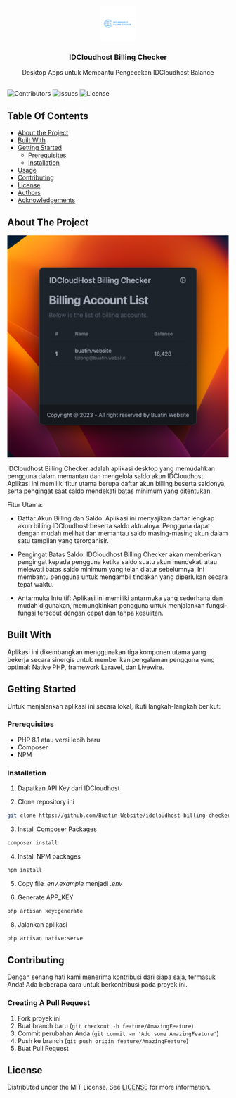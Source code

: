 <br/>
<p align="center">
  <a href="https://github.com/Buatin-Website/idcloudhost-billing-checker">
    <img src="logo.png" alt="Logo" width="80" height="80">
  </a>

<h3 align="center">IDCloudhost Billing Checker</h3>

  <p align="center">
    Desktop Apps untuk Membantu Pengecekan IDCloudhost Balance
    <br/>
    <br/>
  </p>
</p>

![Contributors](https://img.shields.io/github/contributors/Buatin-Website/idcloudhost-billing-checker?color=dark-green) ![Issues](https://img.shields.io/github/issues/Buatin-Website/idcloudhost-billing-checker) ![License](https://img.shields.io/github/license/Buatin-Website/idcloudhost-billing-checker)

## Table Of Contents

* [About the Project](#about-the-project)
* [Built With](#built-with)
* [Getting Started](#getting-started)
    * [Prerequisites](#prerequisites)
    * [Installation](#installation)
* [Usage](#usage)
* [Contributing](#contributing)
* [License](#license)
* [Authors](#authors)
* [Acknowledgements](#acknowledgements)

## About The Project

![Screen Shot](screenshot.png)

IDCloudhost Billing Checker adalah aplikasi desktop yang memudahkan pengguna dalam memantau dan mengelola saldo akun IDCloudhost. Aplikasi ini memiliki fitur utama berupa daftar akun billing beserta saldonya, serta pengingat saat saldo mendekati batas minimum yang ditentukan.

Fitur Utama:

- Daftar Akun Billing dan Saldo: Aplikasi ini menyajikan daftar lengkap akun billing IDCloudhost beserta saldo aktualnya. Pengguna dapat dengan mudah melihat dan memantau saldo masing-masing akun dalam satu tampilan yang terorganisir.

- Pengingat Batas Saldo: IDCloudhost Billing Checker akan memberikan pengingat kepada pengguna ketika saldo suatu akun mendekati atau melewati batas saldo minimum yang telah diatur sebelumnya. Ini membantu pengguna untuk mengambil tindakan yang diperlukan secara tepat waktu.

- Antarmuka Intuitif: Aplikasi ini memiliki antarmuka yang sederhana dan mudah digunakan, memungkinkan pengguna untuk menjalankan fungsi-fungsi tersebut dengan cepat dan tanpa kesulitan.

## Built With

Aplikasi ini dikembangkan menggunakan tiga komponen utama yang bekerja secara sinergis untuk memberikan pengalaman pengguna yang optimal: Native PHP, framework Laravel, dan Livewire.

## Getting Started

Untuk menjalankan aplikasi ini secara lokal, ikuti langkah-langkah berikut:

### Prerequisites

* PHP 8.1 atau versi lebih baru
* Composer
* NPM

### Installation

1. Dapatkan API Key dari IDCloudhost

2. Clone repository ini

```sh
git clone https://github.com/Buatin-Website/idcloudhost-billing-checker.git
```

3. Install Composer Packages

```sh
composer install
```

4. Install NPM packages

```sh
npm install
```

5. Copy file *.env.example* menjadi *.env*

6. Generate APP_KEY

```sh
php artisan key:generate
```

8. Jalankan aplikasi

```sh
php artisan native:serve
```

## Contributing

Dengan senang hati kami menerima kontribusi dari siapa saja, termasuk Anda! Ada beberapa cara untuk berkontribusi pada proyek ini.

### Creating A Pull Request

1. Fork proyek ini
2. Buat branch baru (`git checkout -b feature/AmazingFeature`)
3. Commit perubahan Anda (`git commit -m 'Add some AmazingFeature'`)
4. Push ke branch (`git push origin feature/AmazingFeature`)
5. Buat Pull Request

## License

Distributed under the MIT License. See [LICENSE](https://github.com/Buatin-Website/idcloudhost-billing-checker/blob/main/LICENSE.md) for more information.
